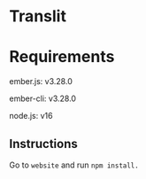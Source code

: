 # Translit

# Requirements
ember.js: v3.28.0 

ember-cli: v3.28.0

node.js: v16

## Instructions

Go to ```website``` and run ```npm install.```
